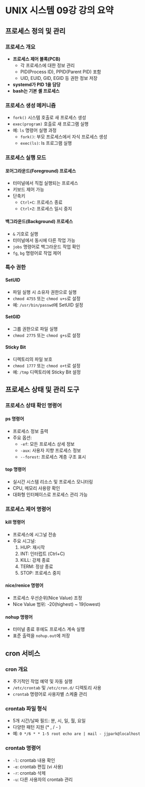 # UNIX 시스템 09강 강의 요약

## 프로세스 정의 및 관리

### 프로세스 개요
- **프로세스 제어 블록(PCB)** 
  - 각 프로세스에 대한 정보 관리
  - PID(Process ID), PPID(Parent PID) 포함
  - UID, EUID, GID, EGID 등 권한 정보 저장
- **systemd가 PID 1을 담당**
- **bash는 기본 셸 프로세스**

### 프로세스 생성 메커니즘
- `fork()` 시스템 호출로 새 프로세스 생성
- `exec(program)` 호출로 새 프로그램 실행
- 예: `ls` 명령어 실행 과정
  - `fork()`: 부모 프로세스에서 자식 프로세스 생성
  - `exec(ls)`: ls 프로그램 실행

### 프로세스 실행 모드

#### 포어그라운드(Foreground) 프로세스
- 터미널에서 직접 실행되는 프로세스
- 키보드 제어 가능
- 단축키 
  - `Ctrl+C`: 프로세스 종료
  - `Ctrl+Z`: 프로세스 일시 중지

#### 백그라운드(Background) 프로세스
- `&` 기호로 실행
- 터미널에서 동시에 다른 작업 가능
- `jobs` 명령어로 백그라운드 작업 확인
- `fg`, `bg` 명령어로 작업 제어

### 특수 권한

#### SetUID
- 파일 실행 시 소유자 권한으로 실행
- `chmod 4755` 또는 `chmod u+s`로 설정
- 예: `/usr/bin/passwd`에 SetUID 설정

#### SetGID
- 그룹 권한으로 파일 실행
- `chmod 2775` 또는 `chmod g+s`로 설정

#### Sticky Bit
- 디렉토리의 파일 보호
- `chmod 1777` 또는 `chmod o+t`로 설정
- 예: `/tmp` 디렉토리에 Sticky Bit 설정

## 프로세스 상태 및 관리 도구

### 프로세스 상태 확인 명령어

#### ps 명령어
- 프로세스 정보 출력
- 주요 옵션:
  - `-ef`: 모든 프로세스 상세 정보
  - `-aux`: 사용자 지향 프로세스 정보
  - `--forest`: 프로세스 계층 구조 표시

#### top 명령어
- 실시간 시스템 리소스 및 프로세스 모니터링
- CPU, 메모리 사용량 확인
- 대화형 인터페이스로 프로세스 관리 가능

### 프로세스 제어 명령어

#### kill 명령어
- 프로세스에 시그널 전송
- 주요 시그널:
  1. HUP: 재시작
  2. INT: 인터럽트 (Ctrl+C)
  9. KILL: 강제 종료
  15. TERM: 정상 종료
  19. STOP: 프로세스 중지

#### nice/renice 명령어
- 프로세스 우선순위(Nice Value) 조정
- Nice Value 범위: -20(highest) ~ 19(lowest)

#### nohup 명령어
- 터미널 종료 후에도 프로세스 계속 실행
- 표준 출력을 `nohup.out`에 저장

## cron 서비스

### cron 개요
- 주기적인 작업 예약 및 자동 실행
- `/etc/crontab` 및 `/etc/cron.d/` 디렉토리 사용
- `crontab` 명령어로 사용자별 스케줄 관리

### crontab 파일 형식
- 5개 시간/날짜 필드: 분, 시, 일, 월, 요일
- 다양한 패턴 지원 (* , / - )
- 예: `0 */6 * * 1-5 root echo are | mail - jjpark@localhost`

### crontab 명령어
- `-l`: crontab 내용 확인
- `-e`: crontab 편집 (vi 사용)
- `-r`: crontab 삭제
- `-u`: 다른 사용자의 crontab 관리
